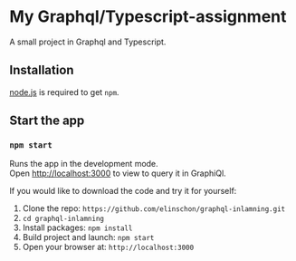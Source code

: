 
# My Graphql/Typescript-assignment

A small project in Graphql and Typescript.

## Installation
[node.js](http://nodejs.org/download/) is required to get ``npm``.

## Start the app
### `npm start`

Runs the app in the development mode.\
Open [http://localhost:3000](http://localhost:3000) to view to query it in GraphiQl.

If you would like to download the code and try it for yourself:

1. Clone the repo: `https://github.com/elinschon/graphql-inlamning.git`
2. `cd graphql-inlamning`
2. Install packages: `npm install`
3. Build project and launch: `npm start`
4. Open your browser at: `http://localhost:3000`